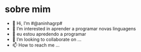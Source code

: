 # sobre mim

- 👋 Hi, I’m #@aninhagrp#
- 👀 I’m interested in aprender a programar novas linguagens
- 🌱 eu estou apredendo a programar  
- 💞️ I’m looking to collaborate on ...
- 📫 How to reach me ...

<!---
aninhagrp/aninhagrp is a ✨ special ✨ repository because its `README.md` (this file) appears on your GitHub profile.
You can click the Preview link to take a look at your changes.
--->
